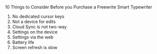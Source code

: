 10 Things to Consider Before you Purchase a Freewrite Smart Typewriter

1. No dedicated cursor keys
2. Not a device for edits
3. Cloud Sync is not two-way
4. Settings on the device
5. Settings via the web
6. Battery life 
7. Screen refresh is slow
